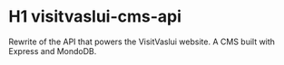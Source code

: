 # H1 visitvaslui-cms-api
Rewrite of the API that powers the VisitVaslui website. A CMS built with Express and MondoDB.
